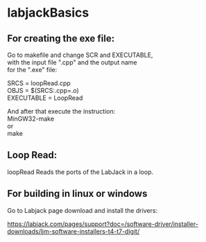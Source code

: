 # labjackBasics  

## For creating the exe file:  

Go to makefile and change SCR and EXECUTABLE,  
with the input file ".cpp" and the output name  
for the ".exe" file:  

SRCS = loopRead.cpp  
OBJS = $(SRCS:.cpp=.o)  
EXECUTABLE = LoopRead  

And after that execute the instruction:  
MinGW32-make  
or  
make  

## Loop Read:  

loopRead Reads the ports of the LabJack in a loop.  

## For building in linux or windows

Go to Labjack page download and install the drivers: 

https://labjack.com/pages/support?doc=/software-driver/installer-downloads/ljm-software-installers-t4-t7-digit/

